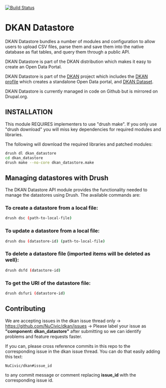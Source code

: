 [![Build Status](https://travis-ci.org/NuCivic/dkan_datastore.png?branch=7.x-1.x)](https://travis-ci.org/NuCivic/dkan_datastore)

# DKAN Datastore

DKAN Datastore bundles a number of modules and configuration to allow users to upload CSV files, parse them and save them into the native database as flat tables, and query them through a public API.

DKAN Datastore is part of the DKAN distribution which makes it easy to create an Open Data Portal.

DKAN Datastore is part of the [DKAN](https://drupal.org/project/dkan "DKAN homepage") project which includes the [DKAN profile](https://drupal.org/project/dkan "DKAN homepage") which creates a standalone Open Data portal, and [DKAN Dataset](https://drupal.org/project/dkan_dataset "DKAN Datastore homepage").

DKAN Datastore is currently managed in code on Github but is mirrored on Drupal.org.

## INSTALLATION

This module REQUIRES implementers to use "drush make". If you only use "drush download" you will miss key dependencies for required modules and libraries.

The following will download the required libraries and patched modules:

```bash
drush dl dkan_datastore
cd dkan_datastore
drush make --no-core dkan_datastore.make
```

## Managing datastores with Drush

The DKAN Datastore API module provides the functionality needed to manage the
datastores using Drush. The available commands are:

### To create a datastore from a local file:

```bash
drush dsc (path-to-local-file)
```

### To update a datastore from a local file:

```bash
drush dsu (datastore-id) (path-to-local-file)
```

### To delete a datastore file (imported items will be deleted as well):

```bash
drush dsfd (datastore-id)
```

### To get the URI of the datastore file:

```bash
drush dsfuri (datastore-id)
```

## Contributing

We are accepting issues in the dkan issue thread only -> https://github.com/NuCivic/dkan/issues -> Please label your issue as **"component: dkan_datastore"** after submitting so we can identify problems and feature requests faster.

If you can, please cross reference commits in this repo to the corresponding issue in the dkan issue thread. You can do that easily adding this text:

```
NuCivic/dkan#issue_id
```

to any commit message or comment replacing **issue_id** with the corresponding issue id.
